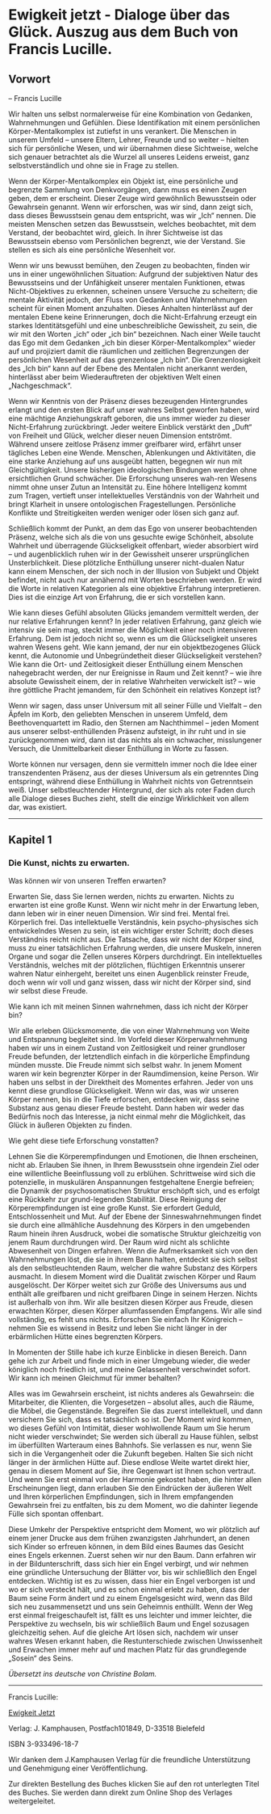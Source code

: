 # Ewigkeit jetzt - Dialoge über das Glück. Auszug aus dem Buch von Francis Lucille.

## Vorwort

– Francis Lucille

Wir halten uns selbst normalerweise für eine Kombination von Gedanken, Wahrnehmungen und Gefühlen. Diese Identifikation mit einem persönlichen Körper-Mentalkomplex ist zutiefst in uns verankert. Die Menschen in unserem Umfeld – unsere Eltern, Lehrer, Freunde und so weiter – hielten sich für persönliche Wesen, und wir übernahmen diese Sichtweise, welche sich genauer betrachtet als die Wurzel all unseres Leidens erweist, ganz selbstverständlich und ohne sie in Frage zu stellen.

Wenn der Körper-Mentalkomplex ein Objekt ist, eine persönliche und begrenzte Sammlung von Denkvorgängen, dann muss es einen Zeugen geben, dem er erscheint. Dieser Zeuge wird gewöhnlich Bewusstsein oder Gewahrsein genannt. Wenn wir erforschen, was wir sind, dann zeigt sich, dass dieses Bewusstsein genau dem entspricht, was wir „Ich“ nennen. Die meisten Menschen setzen das Bewusstsein, welches beobachtet, mit dem Verstand, der beobachtet wird, gleich. In ihrer Sichtweise ist das Bewusstsein ebenso vom Persönlichen begrenzt, wie der Verstand. Sie stellen es sich als eine persönliche Wesenheit vor.

Wenn wir uns bewusst bemühen, den Zeugen zu beobachten, finden wir uns in einer ungewöhnlichen Situation: Aufgrund der subjektiven Natur des Bewusstseins und der Unfähigkeit unserer mentalen Funktionen, etwas Nicht-Objektives zu erkennen, scheinen unsere Versuche zu scheitern; die mentale Aktivität jedoch, der Fluss von Gedanken und Wahrnehmungen scheint für einen Moment anzuhalten. Dieses Anhalten hinterlässt auf der mentalen Ebene keine Erinnerungen, doch die Nicht-Erfahrung erzeugt ein starkes Identitätsgefühl und eine unbeschreibliche Gewissheit, zu sein, die wir mit den Worten „ich“ oder „ich bin“ bezeichnen. Nach einer Weile taucht das Ego mit dem Gedanken „ich bin dieser Körper-Mentalkomplex“ wieder auf und projiziert damit die räumlichen und zeitlichen Begrenzungen der persönlichen Wesenheit auf das grenzenlose „Ich bin“. Die Grenzenlosigkeit des „Ich bin“ kann auf der Ebene des Mentalen nicht anerkannt werden, hinterlässt aber beim Wiederauftreten der objektiven Welt einen „Nachgeschmack“.

Wenn wir Kenntnis von der Präsenz dieses bezeugenden Hintergrundes erlangt und den ersten Blick auf unser wahres Selbst geworfen haben, wird eine mächtige Anziehungskraft geboren, die uns immer wieder zu dieser Nicht-Erfahrung zurückbringt. Jeder weitere Einblick verstärkt den „Duft“ von Freiheit und Glück, welcher dieser neuen Dimension entströmt. Während unsere zeitlose Präsenz immer greifbarer wird, erfährt unser tägliches Leben eine Wende. Menschen, Ablenkungen und Aktivitäten, die eine starke Anziehung auf uns ausgeübt hatten, begegnen wir nun mit Gleichgültigkeit. Unsere bisherigen ideologischen Bindungen werden ohne ersichtlichen Grund schwächer. Die Erforschung unseres wah-ren Wesens nimmt ohne unser Zutun an Intensität zu. Eine höhere Intelligenz kommt zum Tragen, vertieft unser intellektuelles Verständnis von der Wahrheit und bringt Klarheit in unsere ontologischen Fragestellungen. Persönliche Konflikte und Streitigkeiten werden weniger oder lösen sich ganz auf.

Schließlich kommt der Punkt, an dem das Ego von unserer beobachtenden Präsenz, welche sich als die von uns gesuchte ewige Schönheit, absolute Wahrheit und überragende Glückseligkeit offenbart, wieder absorbiert wird – und augenblicklich ruhen wir in der Gewissheit unserer ursprünglichen Unsterblichkeit. Diese plötzliche Enthüllung unserer nicht-dualen Natur kann einem Menschen, der sich noch in der Illusion von Subjekt und Objekt befindet, nicht auch nur annähernd mit Worten beschrieben werden. Er wird die Worte in relativen Kategorien als eine objektive Erfahrung interpretieren. Dies ist die einzige Art von Erfahrung, die er sich vorstellen kann.

Wie kann dieses Gefühl absoluten Glücks jemandem vermittelt werden, der nur relative Erfahrungen kennt? In jeder relativen Erfahrung, ganz gleich wie intensiv sie sein mag, steckt immer die Möglichkeit einer noch intensiveren Erfahrung. Dem ist jedoch nicht so, wenn es um die Glückseligkeit unseres wahren Wesens geht. Wie kann jemand, der nur ein objektbezogenes Glück kennt, die Autonomie und Unbegründetheit dieser Glückseligkeit verstehen? Wie kann die Ort- und Zeitlosigkeit dieser Enthüllung einem Menschen nahegebracht werden, der nur Ereignisse in Raum und Zeit kennt? – wie ihre absolute Gewissheit einem, der in relative Wahrheiten verwickelt ist? – wie ihre göttliche Pracht jemandem, für den Schönheit ein relatives Konzept ist?

Wenn wir sagen, dass unser Universum mit all seiner Fülle und Vielfalt – den Äpfeln im Korb, den geliebten Menschen in unserem Umfeld, dem Beethovenquartett im Radio, den Sternen am Nachthimmel – jeden Moment aus unserer selbst-enthüllenden Präsenz aufsteigt, in ihr ruht und in sie zurückgenommen wird, dann ist das nichts als ein schwacher, misslungener Versuch, die Unmittelbarkeit dieser Enthüllung in Worte zu fassen.

Worte können nur versagen, denn sie vermitteln immer noch die Idee einer transzendenten Präsenz, aus der dieses Universum als ein getrenntes Ding entspringt, während diese Enthüllung in Wahrheit nichts von Getrenntsein weiß. Unser selbstleuchtender Hintergrund, der sich als roter Faden durch alle Dialoge dieses Buches zieht, stellt die einzige Wirklichkeit von allem dar, was existiert.

* * *

## Kapitel 1

### Die Kunst, nichts zu erwarten.

Was können wir von unseren Treffen erwarten?

Erwarten Sie, dass Sie lernen werden, nichts zu erwarten. Nichts zu erwarten ist eine große Kunst. Wenn wir nicht mehr in der Erwartung leben, dann leben wir in einer neuen Dimension. Wir sind frei. Mental frei. Körperlich frei. Das intellektuelle Verständnis, kein psycho-physisches sich entwickelndes Wesen zu sein, ist ein wichtiger erster Schritt; doch dieses Verständnis reicht nicht aus. Die Tatsache, dass wir nicht der Körper sind, muss zu einer tatsächlichen Erfahrung werden, die unsere Muskeln, inneren Organe und sogar die Zellen unseres Körpers durchdringt. Ein intellektuelles Verständnis, welches mit der plötzlichen, flüchtigen Erkenntnis unserer wahren Natur einhergeht, bereitet uns einen Augenblick reinster Freude, doch wenn wir voll und ganz wissen, dass wir nicht der Körper sind, sind wir selbst diese Freude.

Wie kann ich mit meinen Sinnen wahrnehmen, dass ich nicht der Körper bin?

Wir alle erleben Glücksmomente, die von einer Wahrnehmung von Weite und Entspannung begleitet sind. Im Vorfeld dieser Körperwahrnehmung haben wir uns in einem Zustand von Zeitlosigkeit und reiner grundloser Freude befunden, der letztendlich einfach in die körperliche Empfindung münden musste. Die Freude nimmt sich selbst wahr. In jenem Moment waren wir kein begrenzter Körper in der Raumdimension, keine Person. Wir haben uns selbst in der Direktheit des Momentes erfahren. Jeder von uns kennt diese grundlose Glückseligkeit. Wenn wir das, was wir unseren Körper nennen, bis in die Tiefe erforschen, entdecken wir, dass seine Substanz aus genau dieser Freude besteht. Dann haben wir weder das Bedürfnis noch das Interesse, ja nicht einmal mehr die Möglichkeit, das Glück in äußeren Objekten zu finden.

Wie geht diese tiefe Erforschung vonstatten?

Lehnen Sie die Körperempfindungen und Emotionen, die Ihnen erscheinen, nicht ab. Erlauben Sie ihnen, in Ihrem Bewusstsein ohne irgendein Ziel oder eine willentliche Beeinflussung voll zu erblühen. Schrittweise wird sich die potenzielle, in muskulären Anspannungen festgehaltene Energie befreien; die Dynamik der psychosomatischen Struktur erschöpft sich, und es erfolgt eine Rückkehr zur grund-legenden Stabilität. Diese Reinigung der Körperempfindungen ist eine große Kunst. Sie erfordert Geduld, Entschlossenheit und Mut. Auf der Ebene der Sinneswahrnehmungen findet sie durch eine allmähliche Ausdehnung des Körpers in den umgebenden Raum hinein ihren Ausdruck, wobei die somatische Struktur gleichzeitig von jenem Raum durchdrungen wird. Der Raum wird nicht als schlichte Abwesenheit von Dingen erfahren. Wenn die Aufmerksamkeit sich von den Wahrnehmungen löst, die sie in ihrem Bann halten, entdeckt sie sich selbst als den selbstleuchtenden Raum, welcher die wahre Substanz des Körpers ausmacht. In diesem Moment wird die Dualität zwischen Körper und Raum ausgelöscht. Der Körper weitet sich zur Größe des Universums aus und enthält alle greifbaren und nicht greifbaren Dinge in seinem Herzen. Nichts ist außerhalb von ihm. Wir alle besitzen diesen Körper aus Freude, diesen erwachten Körper, diesen Körper allumfassenden Empfangens. Wir alle sind vollständig, es fehlt uns nichts. Erforschen Sie einfach Ihr Königreich – nehmen Sie es wissend in Besitz und leben Sie nicht länger in der erbärmlichen Hütte eines begrenzten Körpers.

In Momenten der Stille habe ich kurze Einblicke in diesen Bereich. Dann gehe ich zur Arbeit und finde mich in einer Umgebung wieder, die weder königlich noch friedlich ist, und meine Gelassenheit verschwindet sofort. Wir kann ich meinen Gleichmut für immer behalten?

Alles was im Gewahrsein erscheint, ist nichts anderes als Gewahrsein: die Mitarbeiter, die Klienten, die Vorgesetzen – absolut alles, auch die Räume, die Möbel, die Gegenstände. Begreifen Sie das zuerst intellektuell, und dann versichern Sie sich, dass es tatsächlich so ist. Der Moment wird kommen, wo dieses Gefühl von Intimität, dieser wohlwollende Raum um Sie herum nicht wieder verschwindet; Sie werden sich überall zu Hause fühlen, selbst im überfüllten Warteraum eines Bahnhofs. Sie verlassen es nur, wenn Sie sich in die Vergangenheit oder die Zukunft begeben. Halten Sie sich nicht länger in der ärmlichen Hütte auf. Diese endlose Weite wartet direkt hier, genau in diesem Moment auf Sie, ihre Gegenwart ist Ihnen schon vertraut. Und wenn Sie erst einmal von der Harmonie gekostet haben, die hinter allen Erscheinungen liegt, dann erlauben Sie den Eindrücken der äußeren Welt und Ihren körperlichen Empfindungen, sich in Ihrem empfangenden Gewahrsein frei zu entfalten, bis zu dem Moment, wo die dahinter liegende Fülle sich spontan offenbart.

Diese Umkehr der Perspektive entspricht dem Moment, wo wir plötzlich auf einem jener Drucke aus dem frühen zwanzigsten Jahrhundert, an denen sich Kinder so erfreuen können, in dem Bild eines Baumes das Gesicht eines Engels erkennen. Zuerst sehen wir nur den Baum. Dann erfahren wir in der Bildunterschrift, dass sich hier ein Engel verbirgt, und wir nehmen eine gründliche Untersuchung der Blätter vor, bis wir schließlich den Engel entdecken. Wichtig ist es zu wissen, dass hier ein Engel verborgen ist und wo er sich versteckt hält, und es schon einmal erlebt zu haben, dass der Baum seine Form ändert und zu einem Engelsgesicht wird, wenn das Bild sich neu zusammensetzt und uns sein Geheimnis enthüllt. Wenn der Weg erst einmal freigeschaufelt ist, fällt es uns leichter und immer leichter, die Perspektive zu wechseln, bis wir schließlich Baum und Engel sozusagen gleichzeitig sehen. Auf die gleiche Art lösen sich, nachdem wir unser wahres Wesen erkannt haben, die Restunterschiede zwischen Unwissenheit und Erwachen immer mehr auf und machen Platz für das grundlegende „Sosein“ des Seins.

_Übersetzt ins deutsche von Christine Bolam._

* * *

Francis Lucille:

[Ewigkeit Jetzt](http://web.archive.org/web/20100924193702/http://weltinnenraum.de/oxid.php/cl/alist/cnid/spirituelle-tradition-advaita/pgNr/3)

Verlag: J. Kamphausen, Postfach101849, D-33518 Bielefeld

ISBN 3-933496-18-7

Wir danken dem J.Kamphausen Verlag für die freundliche Unterstützung und Genehmigung einer Veröffentlichung.

Zur direkten Bestellung des Buches klicken Sie auf den rot unterlegten Titel des Buches. Sie werden dann direkt zum Online Shop des Verlages weitergeleitet.
